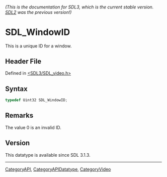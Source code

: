 ###### (This is the documentation for SDL3, which is the current stable version. [SDL2](https://wiki.libsdl.org/SDL2/) was the previous version!)
# SDL_WindowID

This is a unique ID for a window.

## Header File

Defined in [<SDL3/SDL_video.h>](https://github.com/libsdl-org/SDL/blob/main/include/SDL3/SDL_video.h)

## Syntax

```c
typedef Uint32 SDL_WindowID;
```

## Remarks

The value 0 is an invalid ID.

## Version

This datatype is available since SDL 3.1.3.

----
[CategoryAPI](CategoryAPI), [CategoryAPIDatatype](CategoryAPIDatatype), [CategoryVideo](CategoryVideo)

